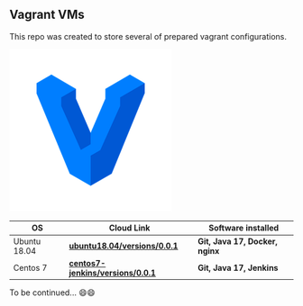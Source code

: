 ## Vagrant VMs
This repo was created to store several of prepared vagrant configurations.

[![N|Solid](https://raw.githubusercontent.com/github/explore/80688e429a7d4ef2fca1e82350fe8e3517d3494d/topics/vagrant/vagrant.png)](https://www.vagrantup.com/)

| OS | Cloud Link | Software installed |
| ------ | ------| ------|
| Ubuntu 18.04 | __[ubuntu18.04/versions/0.0.1](https://app.vagrantup.com/artemnovak/boxes/ubuntu18.04/versions/0.0.1)__ | __Git, Java 17, Docker, nginx__ |
| Centos 7 | __[centos7-jenkins/versions/0.0.1](https://app.vagrantup.com/artemnovak/boxes/centos7-jenkins/versions/0.0.1)__ | __Git, Java 17, Jenkins__ |


To be continued... :smile::smile:

